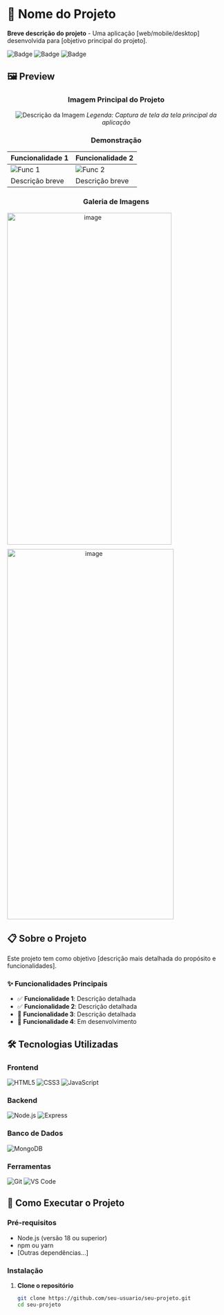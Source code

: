 # 📝 Nome do Projeto

**Breve descrição do projeto** - Uma aplicação [web/mobile/desktop] desenvolvida para [objetivo principal do projeto].

![Badge](https://img.shields.io/badge/Status-Em%20Desenvolvimento-yellow)
![Badge](https://img.shields.io/badge/Version-1.0.0-blue)
![Badge](https://img.shields.io/badge/License-MIT-green)

## 🖼️ Preview

<div align="center">
  
  ### Imagem Principal do Projeto
  ![Descrição da Imagem](https://via.placeholder.com/800x400/4A90E2/FFFFFF?text=Imagem+Principal+do+Projeto)
  *Legenda: Captura de tela da tela principal da aplicação*

  ### Demonstração
  | Funcionalidade 1 | Funcionalidade 2 |
  |------------------|------------------|
  | ![Func 1](https://via.placeholder.com/300x200/50B7C1/FFFFFF?text=Funcionalidade+1) | ![Func 2](https://via.placeholder.com/300x200/7B68EE/FFFFFF?text=Funcionalidade+2) |
  | Descrição breve | Descrição breve |

  ### Galeria de Imagens
  <div style="display: flex; gap: 10px; flex-wrap: wrap;">
    <img width="380" height="768" alt="image" src="https://github.com/user-attachments/assets/438356a8-584f-45b8-8a03-f878fec85f4a" />
    <img width="385" height="857" alt="image" src="https://github.com/user-attachments/assets/252d568d-6e66-4955-b90e-57e36914c7b4" />
  </div>

</div>

## 📋 Sobre o Projeto

Este projeto tem como objetivo [descrição mais detalhada do propósito e funcionalidades].

### ✨ Funcionalidades Principais

- ✅ **Funcionalidade 1**: Descrição detalhada
- ✅ **Funcionalidade 2**: Descrição detalhada  
- 🔄 **Funcionalidade 3**: Descrição detalhada
- 🚧 **Funcionalidade 4**: Em desenvolvimento

## 🛠️ Tecnologias Utilizadas

### Frontend
![HTML5](https://img.shields.io/badge/HTML5-E34F26?style=for-the-badge&logo=html5&logoColor=white)
![CSS3](https://img.shields.io/badge/CSS3-1572B6?style=for-the-badge&logo=css3&logoColor=white)
![JavaScript](https://img.shields.io/badge/JavaScript-F7DF1E?style=for-the-badge&logo=javascript&logoColor=black)

### Backend
![Node.js](https://img.shields.io/badge/Node.js-339933?style=for-the-badge&logo=nodedotjs&logoColor=white)
![Express](https://img.shields.io/badge/Express.js-000000?style=for-the-badge&logo=express&logoColor=white)

### Banco de Dados
![MongoDB](https://img.shields.io/badge/MongoDB-47A248?style=for-the-badge&logo=mongodb&logoColor=white)

### Ferramentas
![Git](https://img.shields.io/badge/Git-F05032?style=for-the-badge&logo=git&logoColor=white)
![VS Code](https://img.shields.io/badge/VS_Code-007ACC?style=for-the-badge&logo=visual-studio-code&logoColor=white)

## 🚀 Como Executar o Projeto

### Pré-requisitos
- Node.js (versão 18 ou superior)
- npm ou yarn
- [Outras dependências...]

### Instalação

1. **Clone o repositório**
   ```bash
   git clone https://github.com/seu-usuario/seu-projeto.git
   cd seu-projeto


